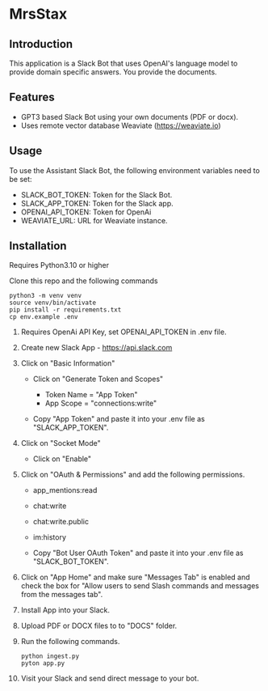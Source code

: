 # MrsStax

## Introduction
This application is a Slack Bot that uses OpenAI's language model to provide domain specific answers.  You provide the documents. 

## Features
- GPT3 based Slack Bot using your own documents (PDF or docx). 
- Uses remote vector database  Weaviate (https://weaviate.io)

## Usage
To use the Assistant Slack Bot, the following environment variables need to be set:
- SLACK_BOT_TOKEN: Token for the Slack Bot.
- SLACK_APP_TOKEN: Token for the Slack app.
- OPENAI_API_TOKEN: Token for OpenAi
- WEAVIATE_URL: URL for Weaviate instance. 

## Installation
Requires Python3.10 or higher

Clone this repo and the following commands 

```
python3 -m venv venv
source venv/bin/activate
pip install -r requirements.txt
cp env.example .env
```

1. Requires OpenAi API Key, set OPENAI_API_TOKEN in .env file.

2. Create new Slack App - https://api.slack.com

3. Click on "Basic Information"
   - Click on "Generate Token and Scopes"
     - Token Name = "App Token"
     - App Scope = "connections:write"

   - Copy "App Token" and paste it into your .env file as "SLACK_APP_TOKEN". 

4. Click on "Socket Mode"
   - Click on "Enable"

5. Click on "OAuth & Permissions" and add the following permissions. 
   - app_mentions:read
   - chat:write
   - chat:write.public
   - im:history

   - Copy "Bot User OAuth Token" and paste it into your .env file as "SLACK_BOT_TOKEN". 

6. Click on "App Home" and make sure "Messages Tab" is enabled and check the box for "Allow users to send Slash commands and messages from the messages tab". 

7. Install App into your Slack. 

8. Upload PDF or DOCX files to to "DOCS" folder. 

9. Run the following commands.
 
   ```
   python ingest.py
   pyton app.py
   ```

10. Visit your Slack and send direct message to your bot. 


